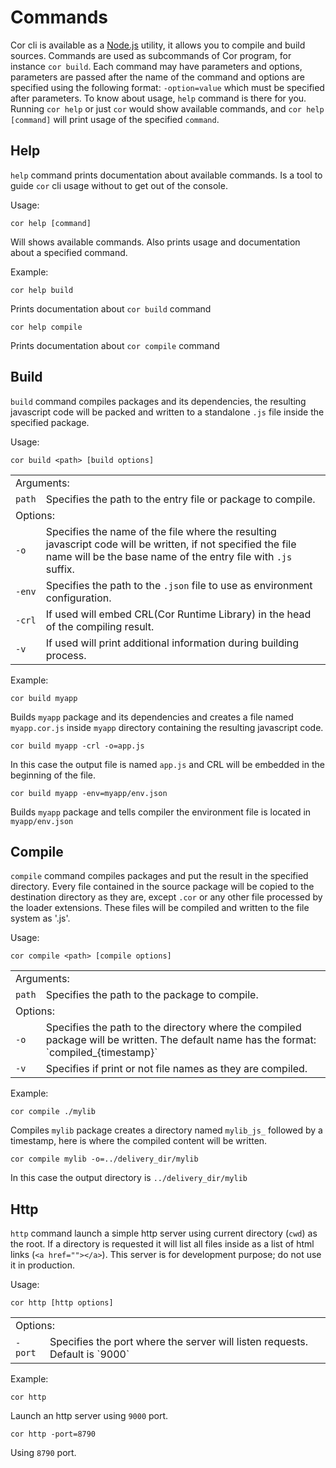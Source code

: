 # Commands

Cor cli is available as a [Node.js](http://nodejs.org) utility, it allows you to compile and build sources. Commands are used as subcommands of Cor program, for instance `cor build`. Each command may have parameters and options, parameters are passed after the name of the command and options are specified using the following format: `-option=value` which must be specified after parameters. To know about usage, `help` command is there for you. Running `cor help` or just `cor` would show available commands, and `cor help [command]` will print usage of the specified `command`.


## Help
`help` command prints documentation about available commands. Is a tool to guide `cor` cli usage without to get out of the console.

Usage:
```
cor help [command]
```
Will shows available commands. Also prints usage and documentation about a specified command.

Example:
```
cor help build
```
Prints documentation about `cor build` command

```
cor help compile
```
Prints documentation about `cor compile` command


## Build

`build` command compiles packages and its dependencies, the resulting javascript code will be packed and written to a standalone `.js` file inside the specified package.

Usage:
```
cor build <path> [build options]
```

<table>
    <tbody>
        <tr><td colspan="2">Arguments:</td></tr>
        <tr>
            <td><code>path</code></td>
            <td>Specifies the path to the entry file or package to compile.</td>
        </tr>
        <tr><td colspan="2">Options:</td></tr>
        <tr>
            <td><code>-o</code></td>
            <td>Specifies the name of the file where the resulting javascript code will be written, if not specified the file name will be the base name of the entry file with <code>.js</code> suffix.</td>
        </tr>
        <tr>
            <td><code>-env</code></td>
            <td>Specifies the path to the <code>.json</code> file to use as environment configuration.</td>
        </tr>
        <tr>
            <td><code>-crl</code></td>
            <td>If used will embed CRL(Cor Runtime Library) in the head of the compiling result.</td>
        </tr>
        <tr>
            <td><code>-v</code></td>
            <td>If used will print additional information during building process.</td>
        </tr>
    </tbody>
</table>


Example:
```
cor build myapp
```
Builds `myapp` package and its dependencies and creates a file named `myapp.cor.js` inside `myapp` directory containing the resulting javascript code.

```
cor build myapp -crl -o=app.js
```
In this case the output file is named `app.js` and CRL will be embedded in the beginning of the file.


```
cor build myapp -env=myapp/env.json
```
Builds `myapp` package and tells compiler the environment file is located in `myapp/env.json`

## Compile

`compile` command compiles packages and put the result in the specified directory. Every file contained in the source package will be copied to the destination directory as they are, except `.cor` or any other file processed by the loader extensions. These files will be compiled and written to the file system as '.js'.

Usage:
```
cor compile <path> [compile options]
```

<table>
    <tbody>
        <tr><td colspan="2">Arguments:</td></tr>
        <tr>
            <td><code>path</code></td>
            <td>Specifies the path to the package to compile.</td>
        </tr>
        <tr><td colspan="2">Options:</td></tr>
        <tr>
            <td><code>-o</code></td>
            <td>Specifies the path to the directory where the compiled package will be written. The default name has the format: `compiled_{timestamp}`</td>
        </tr>
        <tr>
            <td><code>-v</code></td>
            <td>Specifies if print or not file names as they are compiled.</td>
        </tr>
    </tbody>
</table>


Example:
```
cor compile ./mylib
```
Compiles `mylib` package creates a directory named `mylib_js_` followed by a timestamp, here is where the compiled content will be written.

```
cor compile mylib -o=../delivery_dir/mylib
```
In this case the output directory is `../delivery_dir/mylib`


## Http

`http` command launch a simple http server using current directory (`cwd`) as the root. If a directory is requested it will list all files inside as a list of html links (`<a href=""></a>`). This server is for development purpose; do not use it in production.

Usage:
```
cor http [http options]
```

<table>
    <tbody>
        <tr><td colspan="2">Options:</td></tr>
        <tr>
            <td><code>-port</code></td>
            <td>Specifies the port where the server will listen requests. Default is `9000`</td>
        </tr>
    </tbody>
</table>


Example:
```
cor http
```
Launch an http server using `9000` port.

```
cor http -port=8790
```
Using `8790` port.

